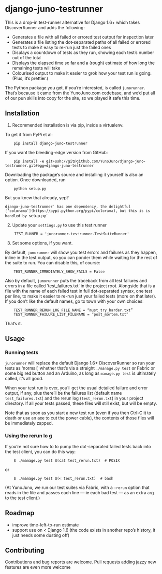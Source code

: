 # django-juno-testrunner

This is a drop-in test-runner alternative for Django 1.6+ which takes DiscoverRunner and adds the following:

- Generates a file with all failed or errored test output for inspection later
- Generates a file listing the dot-separated paths of all failed or errored tests to make it easy to re-run just the failed ones
- Displays a countdown of tests as they run, showing each test’s number out of the total
- Displays the elapsed time so far and a (rough) estimate of how long the remaining tests will take
- Colourised output to make it easier to grok how your test run is going. (Plus, it’s prettier.)

The Python package you get, if you’re interested, is called `junorunner`. That’s because it came from the YunoJuno.com codebase, and we’d put all of our pun skills into copy for the site, so we played it safe this time.

## Installation

1. Recommended installation is via pip, inside a virtualenv. 

To get it from PyPi et al:

		pip install django-juno-testrunner

If you want the bleeding-edge version from GitHub:
	
		pip install -e git+ssh://git@github.com/YunoJuno/django-juno-testrunner.git#egg=django-juno-testrunner

Downloading the package’s source and installing it yourself is also an option. Once downloaded, run 

		python setup.py

But you knew that already, yep?

`django-juno-testrunner’ has one dependency, the delightful [‘colorama’](https://pypi.python.org/pypi/colorama), but this is is handled by `setup.py`

2. Update your `settings.py` to use this test runner 

		TEST_RUNNER = 'junorunner.testrunner.TestSuiteRunner'

3. Set some options, if you want.

By default, `junorunner` will show you test errors and failures as they happen, inline in the test output, so you can ponder them while waiting for the rest of the suite to run. You can disable this, of course:

		TEST_RUNNER_IMMEDIATELY_SHOW_FAILS = False

Also by default, `junorunner` puts the traceback from all test failures and errors in a file called ‘test_failures.txt’ in the project root. Alongside that is a file with the name of each failed test in full dot-separated syntax, one test per line, to make it easier to re-run just your failed tests (more on that later). If you don’t like the default names, go to town with your own choices:

		TEST_RUNNER_RERUN_LOG_FILE_NAME = “must_try_harder.txt”
		TEST_RUNNER_FAILURE_LIST_FILENAME = “post_mortem.txt”

 That’s it. 

## Usage

### Running tests
`junorunner` will replace the default Django 1.6+ DiscoverRunner so run your tests as ‘normal’, whether that’s via a straight `./manage.py test` or Fabric or some big red button and an Arduino, as long as `manage.py test` is ultimately called, it’s all good.

When your test run is over, you’ll get the usual detailed failure and error output, if any, plus there’ll be the failures list (default name `test_failures.txt`) and the rerun log (`test_rerun.txt`) in your project directory. If all your tests passed, these files will still exist, but will be empty.

Note that as soon as you start a new test run (even if you then Ctrl-C it to death or use an axe to cut the power cable), the contents of those files will be immediately zapped.
 
### Using the rerun lo	g

If you’re not sure how to to pump the dot-separated failed tests back into the test client, you can do this way:

		$ ./manage.py test $(cat test_rerun.txt)  # POSIX 

or 

		$ ./manage.py test $(< test_rerun.txt)  # bash 

(At YunoJuno, we run our test suites via Fabric, with a `:rerun` option that reads in the file and passes each line — ie each bad test — as an extra arg to the test client.)

## Roadmap
- improve time-left-to-run estimate
- support use on < Django 1.6 (the code exists in another repo’s history, it just needs some dusting off)

## Contributing

Contributions and bug reports are welcome. Pull requests adding jazzy new features are even more welcome 
